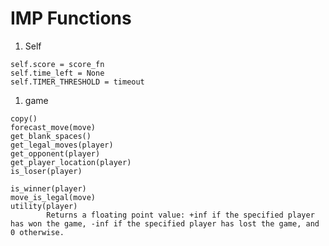 # IMP Functions

1. Self
```self.search_depth = search_depth 
self.score = score_fn
self.time_left = None
self.TIMER_THRESHOLD = timeout
```
1. game
```apply_move(move)
copy()
forecast_move(move)
get_blank_spaces()
get_legal_moves(player)
get_opponent(player)
get_player_location(player)   
is_loser(player)

is_winner(player)
move_is_legal(move)
utility(player)
        Returns a floating point value: +inf if the specified player has won the game, -inf if the specified player has lost the game, and 0 otherwise.
```
        
